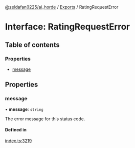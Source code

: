 [@zeldafan0225/ai_horde](../README.md) / [Exports](../modules.md) / RatingRequestError

# Interface: RatingRequestError

## Table of contents

### Properties

- [message](RatingRequestError.md#message)

## Properties

### message

• **message**: `string`

The error message for this status code.

#### Defined in

[index.ts:3219](https://github.com/ZeldaFan0225/ai_horde/blob/a3ac80c/index.ts#L3219)
